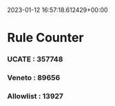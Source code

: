 2023-01-12 16:57:18.612429+00:00
# Rule Counter 
 ### UCATE : 357748

 ### Veneto : 89656

 ### Allowlist : 13927